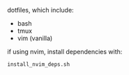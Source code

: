 dotfiles, which include:
- bash
- tmux
- vim (vanilla)

if using nvim, install dependencies with:
```bash
install_nvim_deps.sh
```
